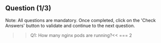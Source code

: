 ## Question (1/3)

Note: All questions are mandatory. Once completed, click on the 'Check Answers' button to validate and continue to the next question.

>>Q1: How many nginx pods are running?<< 
=== 2

